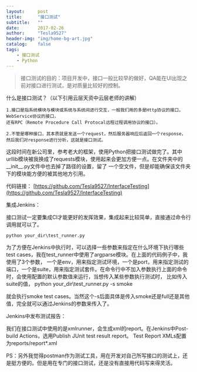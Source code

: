 ```yaml
---
layout:     post
title:      "接口测试"
subtitle:   ""
date:       2017-02-26
author:     "Tesla9527"
header-img: "img/home-bg-art.jpg"
catalog:    false
tags:
    - 接口测试
    - Python
---
```

>接口测试的目的：项目开发中，接口一般比较早的做好，QA能在UI出现之前对接口进行测试，是对质量比较好的控制。

什么是接口测试？（以下引用云层天资中云层老师的讲解）

	1.接口是指系统模块与模块或系统与系统间进行交互，一般我们用的多是Http协议的接口，WebService协议的接口，
	还有RPC（Remote Procedure Call Protocal远程过程调用协议的接口）。

	2.不管是哪种接口，其本质就是发送一个request，然后服务器响应后返回一个response，
	然后我们对response进行分析，这就是接口测试。

这段时间在新公司里，参考老大的框架，使用Python把接口测试做完了。其中urllib模块被我换成了requests模块，使用起来会更加方便一点。在文件夹中的__init__.py文件中也去掉了路径的设置，留了
一个空文件，但是却能确保该文件夹下的模块能方便的被其他地方引用。

代码链接：
[https://github.com/Tesla9527/InterfaceTesting](https://github.com/Tesla9527/InterfaceTesting)


集成Jenkins：

接口测试一定要集成CI才能更好的发挥效果，集成起来比较简单，直接通过命令行调用就可以了。

	python your_dir\test_runner.py
	
为了方便在Jenkins中执行时，可以选择一些参数来指定在什么环境下执行哪些test cases，我在test_runner中使用了argparse模块。在上面的代码例子中，我使用了3个参数，
一个是env，用来指定测试环境，一个是port，用来指定测试的端口，一个是suite，用来指定测试套件。在命令行中不加入参数执行上面的命令时，会使用配置的默认参数值来运行，当想传入某些参数执行测试时，
比如传入suite的值，
	python your_dir\test_runner.py -s smoke
	
就会执行smoke test cases。当然这个-s后面具体是传入smoke还是full还是其他值，完全就可以通过Jenkins的参数来传入了。

Jenkins中发布测试报告：

我们在接口测试中使用的是xmlrunner，会生成xml的report。在Jenkins中Post-build Actions，选用Publish JUnit test result report。 Test Report XMLs配置为reports/report*.xml

PS：另外我觉得postman作为测试工具，用在开发对自己所写接口的测试上，还是挺方便的。但是用在专门的接口测试，还是没有直接用代码写来得灵活。

